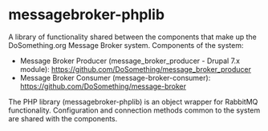 messagebroker-phplib
====================

A library of functionality shared between the components that make up the DoSomething.org Message Broker system. Components of the system:

- Message Broker Producer (message_broker_producer - Drupal 7.x module): https://github.com/DoSomething/message_broker_producer
- Message Broker Consumer (message-broker-consumer): https://github.com/DoSomething/message-broker

The PHP library (messagebroker-phplib) is an object wrapper for RabbitMQ functionality. Configuration and connection methods common to the system are shared with the components.

